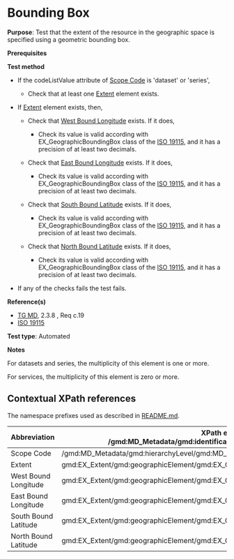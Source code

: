 # Bounding Box

**Purpose**: Test that the extent of the resource in the geographic space is specified using a geometric bounding box.

**Prerequisites**

**Test method**

* If the codeListValue attribute of [Scope Code](#scopeCode) is 'dataset' or 'series',

    * Check that at least one [Extent](#extent) element exists.

* If [Extent](#extent) element exists, then,

    * Check that [West Bound Longitude](#west) exists. If it does,
        * Check its value is valid according with EX_GeographicBoundingBox class of the [ISO 19115](https://www.iso.org/standard/53798.html), and it has a precision of at least two decimals.
    
    * Check that [East Bound Longitude](#east) exists. If it does,
        * Check its value is valid according with EX_GeographicBoundingBox class of the [ISO 19115](https://www.iso.org/standard/53798.html), and it has a precision of at least two decimals.
    
    * Check that [South Bound Latitude](#south) exists. If it does,
        * Check its value is valid according with EX_GeographicBoundingBox class of the [ISO 19115](https://www.iso.org/standard/53798.html), and it has a precision of at least two decimals.
    
    * Check that [North Bound Latitude](#north) exists. If it does,
        * Check its value is valid according with EX_GeographicBoundingBox class of the [ISO 19115](https://www.iso.org/standard/53798.html), and it has a precision of at least two decimals.

* If any of the checks fails the test fails.

**Reference(s)**	 

* [TG MD](./README.md#ref_TG_MD), 2.3.8 , Req c.19
* [ISO 19115](https://www.iso.org/standard/53798.html)


**Test type**: Automated

**Notes**

For datasets and series, the multiplicity of this element is one or more.

For services, the multiplicity of this element is zero or more.


## Contextual XPath references

The namespace prefixes used as described in [README.md](./README.md#namespaces).

Abbreviation                                   |  XPath expression (relative to /gmd:MD_Metadata/gmd:identificationInfo/gmd:MD_DataIdentification/gmd:extent)
-----------------------------------------------| -------------------------------------------------------------------------
<a name="scopeCode"></a> Scope Code | /gmd:MD_Metadata/gmd:hierarchyLevel/gmd:MD_ScopeCode
<a name="extent"></a> Extent | gmd:EX_Extent/gmd:geographicElement/gmd:EX_GeographicBoundingBox
<a name="west"></a> West Bound Longitude | gmd:EX_Extent/gmd:geographicElement/gmd:EX_GeographicBoundingBox/gmd:westBoundLongitude/gco:Decimal
<a name="east"></a> East Bound Longitude | gmd:EX_Extent/gmd:geographicElement/gmd:EX_GeographicBoundingBox/gmd:eastBoundLongitude/gco:Decimal
<a name="south"></a> South Bound Latitude | gmd:EX_Extent/gmd:geographicElement/gmd:EX_GeographicBoundingBox/gmd:southBoundLatitude/gco:Decimal
<a name="north"></a> North Bound Latitude | gmd:EX_Extent/gmd:geographicElement/gmd:EX_GeographicBoundingBox/gmd:northBoundLatitude/gco:Decimal
